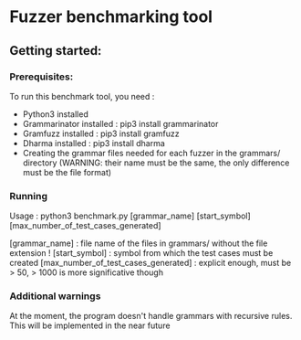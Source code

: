 # Fuzzer benchmarking tool

## Getting started:

### Prerequisites:

To run this benchmark tool, you need :
- Python3 installed
- Grammarinator installed : pip3 install grammarinator
- Gramfuzz installed : pip3 install gramfuzz
- Dharma installed : pip3 install dharma
- Creating the grammar files needed for each fuzzer in the grammars/ directory (WARNING: their name must be the same, the only difference must be the file format)

### Running

Usage : python3 benchmark.py [grammar_name] [start_symbol] [max_number_of_test_cases_generated]

[grammar_name] : file name of the files in grammars/ without the file extension !
[start_symbol] : symbol from which the test cases must be created
[max_number_of_test_cases_generated] : explicit enough, must be > 50, > 1000 is more significative though

### Additional warnings

At the moment, the program doesn't handle grammars with recursive rules. This will be implemented in the near future

